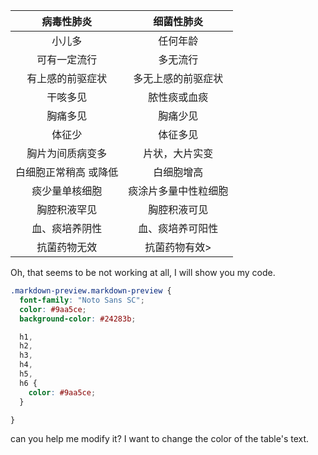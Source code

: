 |病毒性肺炎	             |        细菌性肺炎|
|:---:|:---:|
|小儿多    	              |         任何年龄|
|可有一定流行	           |            多无流行
|有上感的前驱症状           |         多无上感的前驱症状
|干咳多见	                 |      脓性痰或血痰
|胸痛多见	                  |     胸痛少见
|体征少	                       |              体征多见
|胸片为间质病变多	       | 片状，大片实变
|白细胞正常稍高 或降低	    |    白细胞增高
|痰少量单核细胞	      |  痰涂片多量中性粒细胞
|胸腔积液罕见	           |           胸腔积液可见
|血、痰培养阴性	            |          血、痰培养可阳性
|抗菌药物无效	             |         抗菌药物有效>

Oh, that seems to be not working at all, I will show you my code.

```css
.markdown-preview.markdown-preview {
  font-family: "Noto Sans SC";
  color: #9aa5ce;
  background-color: #24283b;

  h1,
  h2,
  h3,
  h4,
  h5,
  h6 {
    color: #9aa5ce;
  }

}
```

can you help me modify it? I want to change the color of the table's text.